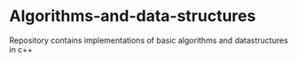 # Algorithms-and-data-structures
Repository contains implementations of basic algorithms and datastructures in c++
